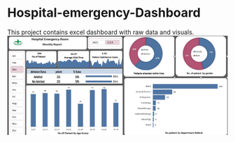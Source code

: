 # Hospital-emergency-Dashboard
This project contains excel dashboard with raw  data and visuals.
![Dashboard](Hospital%20ER%20Dashboard%20Excel.jpg)
